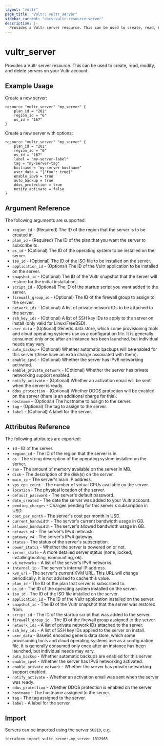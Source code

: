 ```yaml
---
layout: "vultr"
page_title: "Vultr: vultr_server"
sidebar_current: "docs-vultr-resource-server"
description: |-
  Provides a Vultr server resource. This can be used to create, read, modify, and delete servers on your Vultr account.
---
```


# vultr_server

Provides a Vultr server resource. This can be used to create, read, modify, and delete servers on your Vultr account.

## Example Usage

Create a new server:
```hcl
resource "vultr_server" "my_server" {
	plan_id = "201"
	region_id = "6"
	os_id = "167"
}
```

Create a new server with options:
```hcl
resource "vultr_server" "my_server" {
	plan_id = "201"
	region_id = "6"
	os_id = "167"
	label = "my-server-label"
	tag = "my-server-tag"
	hostname = "my-server-hostname"
	user_data = "{'foo': true}"
	enable_ipv6 = true
	auto_backup = true
	ddos_protection = true
	notify_activate = false
}
```

## Argument Reference

The following arguments are supported:

* `region_id` - (Required) The ID of the region that the server is to be created in.
* `plan_id` - (Required) The ID of the plan that you want the server to subscribe to.
* `os_id` - (Optional) The ID of the operating system to be installed on the server.
* `iso_id` - (Optional) The ID of the ISO file to be installed on the server.
* `application_id` - (Optional) The ID of the Vultr application to be installed on the server.
* `snapshot_id` - (Optional) The ID of the Vultr snapshot that the server will restore for the initial installation. 
* `script_id` - (Optional) The ID of the startup script you want added to the server.
* `firewall_group_id` - (Optional) The ID of the firewall group to assign to the server.
* `network_ids` - (Optional) A list of private network IDs to be attached to the server.
* `ssh_key_ids` - (Optional) A list of SSH key IDs to apply to the server on install (only valid for Linux/FreeBSD).
* `user_data` - (Optional) Generic data store, which some provisioning tools and cloud operating systems use as a configuration file. It is generally consumed only once after an instance has been launched, but individual needs may vary.
* `auto_backup` - (Optional) Whether automatic backups will be enabled for this server (these have an extra charge associated with them).
* `enable_ipv6` - (Optional) Whether the server has IPv6 networking activated.
* `enable_private_network` - (Optional) Whether the server has private networking support enabled.
* `notify_activate` - (Optional) Whether an activation email will be sent when the server is ready.
* `ddos_protection` - (Optional) Whether DDOS protection will be enabled on the server (there is an additional charge for this).
* `hostname` - (Optional) The hostname to assign to the server.
* `tag` - (Optional) The tag to assign to the server.
* `label` - (Optional) A label for the server.

## Attributes Reference

The following attributes are exported:

* `id` - ID of the server.
* `region_id` - The ID of the region that the server is in.
* `os` - The string description of the operating system installed on the server.
* `ram` - The amount of memory available on the server in MB.
* `disk` - The description of the disk(s) on the server.
* `main_ip` - The server's main IP address.
* `vps_cpu_count` - The number of virtual CPUs available on the server.
* `location` - The physical location of the server.
* `default_password` - The server's default password.
* `date_created` - The date the server was added to your Vultr account.
* `pending_charges` - Charges pending for this server's subscription in USD.
* `cost_per_month` - The server's cost per month in USD.
* `current_bandwidth` - The server's current bandwidth usage in GB.
* `allowed_bandwidth` - The server's allowed bandwidth usage in GB.
* `netmask_v4` - The server's IPv4 netmask.
* `gateway_v4` - The server's IPv4 gateway.
* `status` - The status of the server's subscription.
* `power_status` - Whether the server is powered on or not.
* `server_state` - A more detailed server status (none, locked, installingbooting, isomounting, ok).
* `v6_networks` - A list of the server's IPv6 networks.
* `internal_ip` - The server's internal IP address.
* `kvm_url` - The server's current KVM URL. This URL will change periodically. It is not advised to cache this value.
* `plan_id` - The ID of the plan that server is subscribed to.
* `os_id` - The ID of the operating system installed on the server.
* `iso_id` - The ID of the ISO file installed on the server.
* `application_id` - The ID of the Vultr application installed on the server.
* `snapshot_id` - The ID of the Vultr snapshot that the server was restored from.
* `script_id` - The ID of the startup script that was added to the server.
* `firewall_group_id` - The ID of the firewall group assigned to the server.
* `network_ids` - A list of private network IDs attached to the server.
* `ssh_key_ids` - A list of SSH key IDs applied to the server on install.
* `user_data` - Base64 encoded generic data store, which some provisioning tools and cloud operating systems use as a configuration file. It is generally consumed only once after an instance has been launched, but individual needs may vary.
* `auto_backup` - Whether automatic backups are enabled for this server.
* `enable_ipv6` - Whether the server has IPv6 networking activated.
* `enable_private_network` - Whether the server has private networking support enabled.
* `notify_activate` - Whether an activation email was sent when the server was ready.
* `ddos_protection` - Whether DDOS protection is enabled on the server.
* `hostname` - The hostname assigned to the server.
* `tag` - The tag assigned to the server.
* `label` - A label for the server.

## Import

Servers can be imported using the server `SUBID`, e.g.

```
terraform import vultr_server.my_server 1312965
```